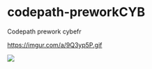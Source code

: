 # codepath-preworkCYB
Codepath prework cybefr


https://imgur.com/a/9Q3yp5P.gif


![](https://imgur.com/a/9Q3yp5P.gif)
